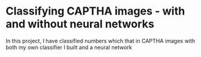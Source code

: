 # Classifying CAPTHA images - with and without neural networks
In this project, I have classified numbers which that in CAPTHA images with both my own classifier I built and a neural network

